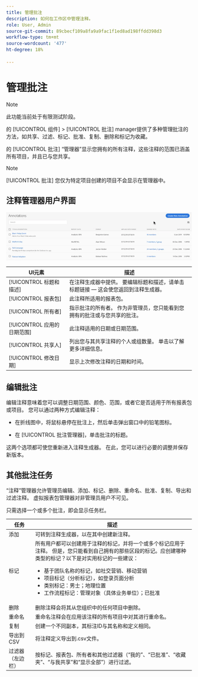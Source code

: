 ```yaml
---
title: 管理批注
description: 如何在工作区中管理注释。
role: User, Admin
source-git-commit: 89cbecf109a8fa9a9fac1f1ed8ad198ffdd398d3
workflow-type: tm+mt
source-wordcount: '477'
ht-degree: 18%

---
```



# 管理批注

>[!NOTE]
>
>此功能当前处于有限测试阶段。

的 [!UICONTROL 组件] > [!UICONTROL 批注] manager提供了多种管理批注的方法，如共享、过滤、标记、批准、复制、删除和标记为收藏。

的 [!UICONTROL 批注] “管理器”显示您拥有的所有注释，这些注释的范围已涵盖所有项目，并且已与您共享。

>[!NOTE]
>
>[!UICONTROL 批注] 您仅为特定项目创建的项目不会显示在管理器中。

## 注释管理器用户界面

![](assets/annotation-mgr.png)

| UI元素 | 描述 |
| --- | --- | 
| [!UICONTROL 标题和描述] | 在注释生成器中提供。 要编辑标题和描述，请单击标题链接 — 这会使您返回到注释生成器。 |
| [!UICONTROL 报表包] | 此注释所适用的报表包。 |
| [!UICONTROL 所有者] | 指示批注的所有者。 作为非管理员，您只能看到您拥有的批注或与您共享的批注。 |
| [!UICONTROL 应用的日期范围] | 此注释适用的日期或日期范围。 |
| [!UICONTROL 共享人] | 列出您与其共享注释的个人或组数量。 单击以了解更多详细信息。 |
| [!UICONTROL 修改日期] | 显示上次修改注释的日期和时间。 |

## 编辑批注

编辑注释意味着您可以调整日期范围、颜色、范围，或者它是否适用于所有报表包或项目。 您可以通过两种方式编辑注释：

* 在折线图中，将鼠标悬停在批注上，然后单击弹出窗口中的铅笔图标。

* 在 [!UICONTROL 批注管理器]，单击批注的标题。

这两个选项都可使您重新进入注释生成器。 在此，您可以进行必要的调整并保存新版本。

## 其他批注任务

“注释”管理器允许管理员编辑、添加、标记、删除、重命名、批准、复制、导出和过滤注释。 虚拟报表包管理器对非管理员用户不可见。

只需选择一个或多个批注，即会显示任务栏。

| 任务 | 描述 |
| --- | --- |
| 添加 | 可转到注释生成器，以在其中创建新注释。 |
| 标记 | 所有用户都可以创建用于注释的标记，并将一个或多个标记应用于注释。 但是，您只能看到自己拥有的那些区段的标记。应创建哪种类型的标记？以下是对实用标记的一些建议：<ul><li>基于团队名称的标记，如社交营销、移动营销</li><li>项目标记（分析标记），如登录页面分析</li><li>类别标记：男士；地理位置</li><li>工作流程标记：管理对象（具体业务单位）；已批准</li></ul> |
| 删除 | 删除注释会将其从您组织中的任何项目中删除。 |
| 重命名 | 重命名注释会在应用该注释的所有项目中对其进行重命名。 |
| 复制 | 创建一个不同副本，其标注ID与其名称和定义相同。 |
| 导出到 CSV | 将注释定义导出到.csv文件。 |
| 过滤器（左边栏） | 按标记、报表包、所有者和其他过滤器（“我的”、“已批准”、“收藏夹”、“与我共享”和“显示全部”）进行过滤。 |
